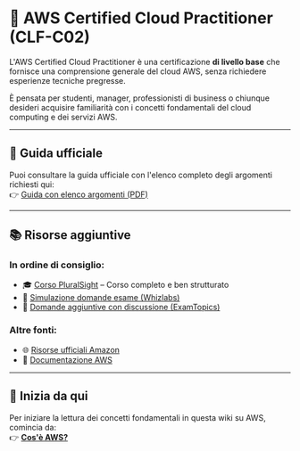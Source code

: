 # 📄 AWS Certified Cloud Practitioner (CLF-C02)

L'AWS Certified Cloud Practitioner è una certificazione **di livello base** che fornisce una comprensione generale del cloud AWS, senza richiedere esperienze tecniche pregresse.

È pensata per studenti, manager, professionisti di business o chiunque desideri acquisire familiarità con i concetti fondamentali del cloud computing e dei servizi AWS.

---

## 📘 Guida ufficiale

Puoi consultare la guida ufficiale con l'elenco completo degli argomenti richiesti qui:  
👉 [Guida con elenco argomenti (PDF)](https://d1.awsstatic.com/it_IT/training-and-certification/docs-cloud-practitioner/AWS-Certified-Cloud-Practitioner_Exam-Guide.pdf)

---

## 📚 Risorse aggiuntive

### In ordine di consiglio:

- 🎓 [Corso PluralSight](https://app.pluralsight.com/paths/certificate/aws-certified-cloud-practitioner-clf-c02) – Corso completo e ben strutturato
- 📝 [Simulazione domande esame (Whizlabs)](https://www.whizlabs.com/learn/course/aws-certified-cloud-practitioner/219)
- 💬 [Domande aggiuntive con discussione (ExamTopics)](https://www.examtopics.com/exams/amazon/aws-certified-cloud-practitioner/view/)

### Altre fonti:

- 🌐 [Risorse ufficiali Amazon](https://aws.amazon.com/it/certification/certified-cloud-practitioner/)
- 📖 [Documentazione AWS](https://docs.aws.amazon.com/it_it/)

---

## 🚀 Inizia da qui

Per iniziare la lettura dei concetti fondamentali in questa wiki su AWS, comincia da:  
👉 **[Cos'è AWS?](AWS.md)**
